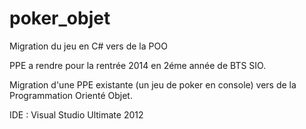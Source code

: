 poker_objet
===========

Migration du jeu en C# vers de la POO

PPE a rendre pour la rentrée 2014 en 2éme année de BTS SIO.

Migration d'une PPE existante (un jeu de poker en console) vers de la Programmation Orienté Objet.

IDE : Visual Studio Ultimate 2012
